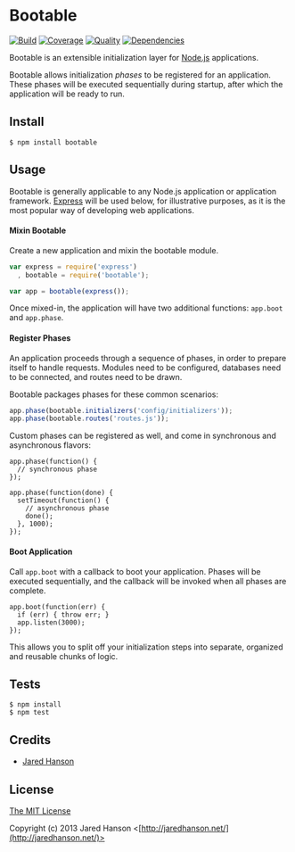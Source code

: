 # Bootable

[![Build](https://travis-ci.org/taoyuan/bootable.png)](https://travis-ci.org/taoyuan/bootable)
[![Coverage](https://coveralls.io/repos/taoyuan/bootable/badge.png)](https://coveralls.io/r/taoyuan/bootable)
[![Quality](https://codeclimate.com/github/taoyuan/bootable.png)](https://codeclimate.com/github/taoyuan/bootable)
[![Dependencies](https://david-dm.org/taoyuan/bootable.png)](https://david-dm.org/taoyuan/bootable)


Bootable is an extensible initialization layer for [Node.js](http://nodejs.org/)
applications.

Bootable allows initialization *phases* to be registered for an application.
These phases will be executed sequentially during startup, after which the
application will be ready to run.

## Install

    $ npm install bootable

## Usage

Bootable is generally applicable to any Node.js application or application
framework.  [Express](http://expressjs.com/) will be used below, for
illustrative purposes, as it is the most popular way of developing web
applications.

#### Mixin Bootable

Create a new application and mixin the bootable module.

```javascript
var express = require('express')
  , bootable = require('bootable');

var app = bootable(express());
```

Once mixed-in, the application will have two additional functions: `app.boot`
and `app.phase`.

#### Register Phases

An application proceeds through a sequence of phases, in order to prepare
itself to handle requests.  Modules need to be configured, databases need to be
connected, and routes need to be drawn.

Bootable packages phases for these common scenarios:

```javascript
app.phase(bootable.initializers('config/initializers'));
app.phase(bootable.routes('routes.js'));
```

Custom phases can be registered as well, and come in synchronous and
asynchronous flavors:

```
app.phase(function() {
  // synchronous phase
});

app.phase(function(done) {
  setTimeout(function() {
    // asynchronous phase
    done();
  }, 1000);
});
```

#### Boot Application

Call `app.boot` with a callback to boot your application.  Phases will be
executed sequentially, and the callback will be invoked when all phases are
complete.

```
app.boot(function(err) {
  if (err) { throw err; }
  app.listen(3000);
});
```

This allows you to split off your initialization steps into separate, organized
and reusable chunks of logic.

## Tests

    $ npm install
    $ npm test

## Credits

  - [Jared Hanson](http://github.com/jaredhanson)

## License

[The MIT License](http://opensource.org/licenses/MIT)

Copyright (c) 2013 Jared Hanson <[http://jaredhanson.net/](http://jaredhanson.net/)>
